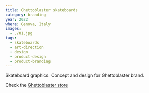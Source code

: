 ```yaml
---
title: Ghettoblaster skateboards
category: branding
year: 2022
where: Genova, Italy
images:
  - ./01.jpg
tags:
  - skateboards
  - art-direction
  - design
  - product-design
  - product-branding
---
```


Skateboard graphics. Concept and design for Ghettoblaster brand.

Check the [Ghettoblaster store](https://ghettoblasterwear.com/?source=rokma.com)
